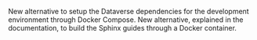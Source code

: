 New alternative to setup the Dataverse dependencies for the development environment through Docker Compose.
New alternative, explained in the documentation, to build the Sphinx guides through a Docker container.
